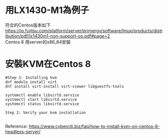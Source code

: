 # 用LX1430-M1為例子  
符合的Centos版本如下
https://jp.fujitsu.com/platform/server/primergy/software/linux/products/distribution/pdf/lx1430m1-non-support-os.pdf#page=2  
Centos 8 用server的x86_64安裝  
  
# 安裝KVM在Centos 8  
```
#Step 1: Installing kvm
dnf module install virt
dnf install virt-install virt-viewer libguestfs-tools

systemctl enable libvirtd.service
systemctl start libvirtd.service
systemctl status libvirtd.service

Step 2: Verify your kvm installation


```
Reference:  https://www.cyberciti.biz/faq/how-to-install-kvm-on-centos-8-headless-server/  
